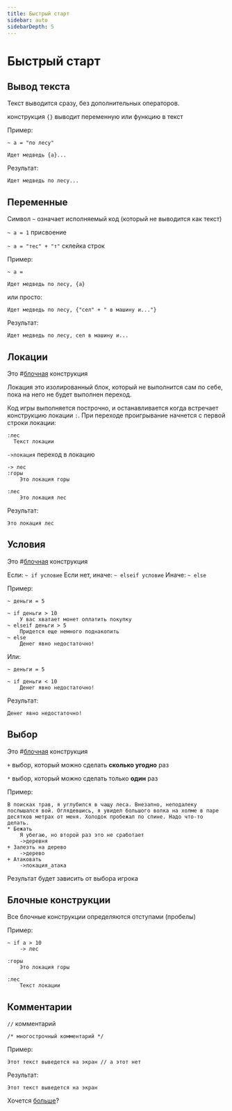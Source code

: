 ```yaml
---
title: Быстрый старт
sidebar: auto
sidebarDepth: 5
---
```


# Быстрый старт 

## Вывод текста
Текст выводится сразу, без дополнительных операторов.

конструкция `{}` выводит переменную или функцию в текст

Пример:
```
~ a = "по лесу"

Идет медведь {a}...
```
Результат:
```
Идет медведь по лесу...
```

## Переменные

Символ `~` означает исполняемый код (который не выводится как текст)

`~ a = 1` присвоение

`~ a = "тес" + "т"` склейка строк

Пример:
```
~ a = 

Идет медведь по лесу, {a}

```

или просто: 
```
Идет медведь по лесу, {"сел" + " в машину и..."}
```
Результат:
```
Идет медведь по лесу, сел в машину и...
```

## Локации
Это #[блочная](#бnочные-конструкции) конструкция

Локация это изолированный блок, который не выполнится сам по себе, пока на него не будет выполнен переход.

Код игры выполняется построчно, и останавливается когда встречает конструкцию локации `:`. При переходе проигрывание начнется с первой строки локации:

```
:лес
  Текст локации
```

`->локация` переход в локацию

```
-> лес
:горы
    Это локация горы

:лес
    Это локация лес
```
Результат:
```
Это локация лес
```

## Условия
Это #[блочная](#бnочные-конструкции) конструкция

Если:
`~ if условие`
Если нет, иначе:
`~ elseif условие`
Иначе:
`~ else`

Пример:
```
~ деньги = 5

~ if деньги > 10
    У вас хватает монет оплатить покупку
~ elseif деньги > 5
    Придется еще немного поднакопить
~ else
    Денег явно недостаточно!
```

Или:
```
~ деньги = 5

~ if деньги < 10
    Денег явно недостаточно!
```

Результат:
```
Денег явно недостаточно!
```



## Выбор
Это #[блочная](#бnочные-конструкции) конструкция

`+` выбор, который можно сделать **сколько угодно** раз

`*` выбор, который можно сделать только **один** раз

Пример:
```
В поисках трав, я углубился в чащу леса. Внезапно, неподалеку послышался вой. Оглядевшись, я увидел большого волка на холме в паре десятков метрах от меня. Холодок пробежал по спине. Надо что-то делать.
* Бежать
    Я убегаю, но второй раз это не сработает
    ->деревня
+ Залезть на дерево
    ->дерево
+ Атаковать
    ->локация_атака
```

Результат будет зависить от выбора игрока

## Блочные конструкции

Все блочные конструкции определяются отступами (пробелы)

Пример:
```
~ if a > 10
    -> лес

:горы
    Это локация горы

:лес
    Текст локации
```

## Комментарии
`//` комментарий

`/* многострочный комментарий */`

Пример:
```
Этот текст выведется на экран // а этот нет
```

Результат:
```
Этот текст выведется на экран
```

Хочется [больше](../../dive-into/)?

